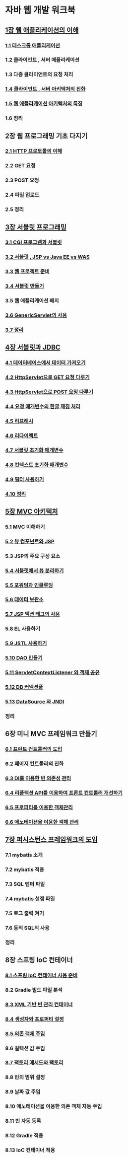 # 자바 웹 개발 워크북

## [1장 웹 애플리케이션의 이해](/src/main/java/com/example/java_servlet/chap01/r.md)
### [1.1 데스크톱 애플리케이션](chap01)
### 1.2 클라이언트 , 서버 애플리케이션
### 1.3 다중 클라이언트의 요청 처리
### [1.4 클라이언트 . 서버 아키텍처의 진화](/src/main/java/com/example/java_servlet/chap01/ex04/r.md)
### [1.5 웹 애플리케이션 아키텍처의 특징](/src/main/java/com/example/java_servlet/chap01/ex05/r.md)
### 1.6 정리


## 2장 웹 프로그래밍 기초 다지기
### [2.1 HTTP 프로토콜의 이해](/src/main/java/com/example/java_servlet/chap02/ex01/1.md)
### 2.2 GET 요청
### 2.3 POST 요청
### 2.4 파일 업로드
### 2.5 정리

## [3장 서블릿 프로그래밍](/src/main/java/com/example/java_servlet/chap03/서블릿프로그래밍.md)
### [3.1 CGI 프로그램과 서블릿](/src/main/java/com/example/java_servlet/chap03/ex01/CGI와서블릿.md)
### [3.2 서블릿 , JSP vs Java EE vs WAS](/src/main/java/com/example/java_servlet/chap03/ex02/WAS.md)
### [3.3 웹 프로젝트 준비](/src/main/java/com/example/java_servlet/chap03/ex03/웹프로젝트.md)
### [3.4 서블릿 만들기](/src/main/java/com/example/java_servlet/chap03/ex04/서블릿만들기.md)
### 3.5 웹 애플리케이션 배치
### [3.6 GenericServlet의 사용](/src/main/java/com/example/java_servlet/chap03/ex06/Genefic.md)
### [3.7 정리](/src/main/java/com/example/java_servlet/chap03/ex07/1.md)

## [4장 서블릿과 JDBC](/src/main/java/com/example/java_servlet/chap04/intro.md)
### [4.1 데이터베이스에서 데이터 가져오기](/src/main/java/com/example/java_servlet/chap04/ex01/jdbc.md)
### [4.2 HttpServlet으로 GET 요청 다루기](/src/main/java/com/example/java_servlet/chap04/ex02/httpServlet.md)
### [4.3 HttpServlet으로 POST 요청 다루기](/src/main/java/com/example/java_servlet/chap04/ex03/3.md)
### [4.4 요청 매개변수의 한글 깨짐 처리](/src/main/java/com/example/java_servlet/chap04/ex04/한글.md)
### [4.5 리프래시](/src/main/java/com/example/java_servlet/chap04/ex05/리프래시.md)
### [4.6 리다이렉트](/src/main/java/com/example/java_servlet/chap04/ex06/리다이렉트.md)
### [4.7 서블릿 초기화 매개변수](/src/main/java/com/example/java_servlet/chap04/ex07/4.md)
### [4.8 컨텍스트 초기화 매개변수](/src/main/java/com/example/java_servlet/chap04/ex08/컨텍스트.md)
### [4.9 필터 사용하기](/src/main/java/com/example/java_servlet/chap04/ex09/필터.md)
### [4.10 정리](/src/main/java/com/example/java_servlet/chap04/ex10/10.md)

## [5장 MVC 아키텍처](/src/main/java/com/example/java_servlet/chap05/mvc.md)
### 5.1 MVC 이해하기
### [5.2 뷰 컴포넌트와 JSP](/src/main/java/com/example/java_servlet/chap05/ex02/JSP.md)
### 5.3 JSP의 주요 구성 요소
### [5.4 서블릿에서 뷰 분리하기](/src/main/java/com/example/java_servlet/chap05/ex04/뷰.md)
### [5.5 포워딩과 인클루딩](/src/main/java/com/example/java_servlet/chap05/ex05/포워딩과인클루딩.md)
### [5.6 데이터 보관소](/src/main/java/com/example/java_servlet/chap05/ex06/데이터보관소.md)
### [5.7 JSP 액션 태그의 사용](/src/main/java/com/example/java_servlet/chap05/ex07/액션태그.md)
### 5.8 EL 사용하기
### [5.9 JSTL 사용하기](/src/main/java/com/example/java_servlet/chap05/ex09/jstl.md)
### [5.10 DAO 만들기]()
### [5.11 ServletContextListener 와 객체 공유](/src/main/java/com/example/java_servlet/chap05/ex11/listener.md)
### [5.12 DB 커넥션풀](/src/main/java/com/example/java_servlet/chap05/ex12/커넥션풀.md)
### [5.13 DataSource 와 JNDI](/src/main/java/com/example/java_servlet/chap05/ex13/dataSource.md)
### 정리

## 6장 미니 MVC 프레임워크 만들기
### [6.1 프런트 컨트롤러의 도입](/src/main/java/com/example/java_servlet/chap06/ex01/프런트컨트롤러.md)
### [6.2 페이지 컨트롤러의 진화 ](/src/main/java/com/example/java_servlet/chap06/ex02/진화.md)
### [6.3 DI를 이용한 빈 의존성 관리](/src/main/java/com/example/java_servlet/chap06/ex03/di.md)
### [6.4 리플랙션 API를 이용하여 프론트 컨트롤러 개선하기](/src/main/java/com/example/java_servlet/chap06/ex04/리플랙션.md)
### [6.5 프로퍼티를 이용한 객체관리](/src/main/java/com/example/java_servlet/chap06/ex05/프로퍼티.md)
### [6.6 애노테이션을 이용한 객체 관리](/src/main/java/com/example/java_servlet/chap06/ex06/어노테이션.md)


## [7장 퍼시스턴스 프레임워크의 도입](/src/main/java/com/example/java_servlet/chap07/퍼시스턴스.md)
### 7.1 mybatis 소개
### 7.2 mybatis 적용
### 7.3 SQL 맵퍼 파일
### [7.4 mybatis 설정 파일](/src/main/java/com/example/java_servlet/chap07/ex04/설정.md)
### 7.5 로그 출력 켜기
### 7.6 동적 SQL의 사용
### 정리

## 8장 스프링 IoC 컨테이너

### [8.1 스프링 IoC 컨테이너 사용 준비](/src/main/java/com/example/java_servlet/chap08/ex01/1.md)
### 8.2 Gradle 빌드 파일 분석
### [8.3 XML 기반 빈 관리 컨테이너](/src/main/java/com/example/java_servlet/chap08/ex03/3.md)
### [8.4 생성자와 프로퍼티 설정](/src/main/java/com/example/java_servlet/chap08/ex04/4.md)
### [8.5 의존 객체 주입](/src/main/java/com/example/java_servlet/chap08/ex05/5.md)
### 8.6 컬렉션 값 주입
### [8.7 팩토리 메서드와 팩토리](/src/main/java/com/example/java_servlet/chap08/ex05/5.md)
### 8.8 빈의 범위 설정
### 8.9 날짜 값 주입
### 8.10 애노테이션을 이용한 의존 객체 자동 주입
### 8.11 빈 자동 등록
### 8.12 Gradle 적용
### 8.13 IoC 컨테이너 적용
